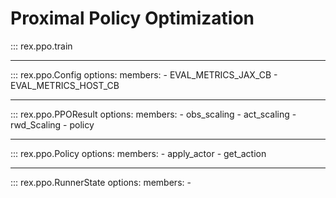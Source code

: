 # Proximal Policy Optimization

::: rex.ppo.train

---

::: rex.ppo.Config
        options:
            members:
                - EVAL_METRICS_JAX_CB
                - EVAL_METRICS_HOST_CB

---

::: rex.ppo.PPOResult
        options:
            members:
                - obs_scaling
                - act_scaling
                - rwd_Scaling
                - policy

---

::: rex.ppo.Policy
        options:
            members:
                - apply_actor
                - get_action

---

::: rex.ppo.RunnerState
        options:
            members:
                - 